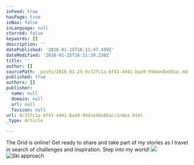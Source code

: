 ```yaml
---
inFeed: true
hasPage: true
inNav: false
inLanguage: null
starred: false
keywords: []
description: ''
datePublished: '2016-01-25T16:11:47.459Z'
dateModified: '2016-01-25T16:11:39.230Z'
title: ''
author: []
sourcePath: _posts/2016-01-25-9c72fc1a-bf41-4d41-baa9-99dae4be85ac.md
published: true
authors: []
publisher:
  name: null
  domain: null
  url: null
  favicon: null
url: 9c72fc1a-bf41-4d41-baa9-99dae4be85ac/index.html
_type: Article

---
```

The Grid is online! Get ready to share and take part of my stories as I travel in search of challenges and inspiration. Step into my world!
![](https://s3-us-west-2.amazonaws.com/the-grid-img/p/444a5b6c565eb825fb55b4d2670e770061c6cc1b.jpg)
![Ski approach ](https://s3-us-west-2.amazonaws.com/the-grid-img/p/31885a718e29c685080ecac198fe0455640b2a94.jpg)